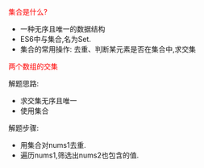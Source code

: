 <font color=red>集合是什么?</font>

+ 一种无序且唯一的数据结构
+ ES6中与集合,名为Set.
+ 集合的常用操作: 去重、判断某元素是否在集合中,求交集

<font color=red>两个数组的交集</font>

解题思路:

+ 求交集无序且唯一
+ 使用集合

解题步骤:

+ 用集合对nums1去重.
+ 遍历nums1,筛选出nums2也包含的值.

